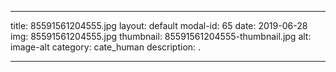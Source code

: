 
---
title: 85591561204555.jpg
layout: default
modal-id: 65
date: 2019-06-28
img: 85591561204555.jpg
thumbnail: 85591561204555-thumbnail.jpg
alt: image-alt
category: cate_human
description: .

---
